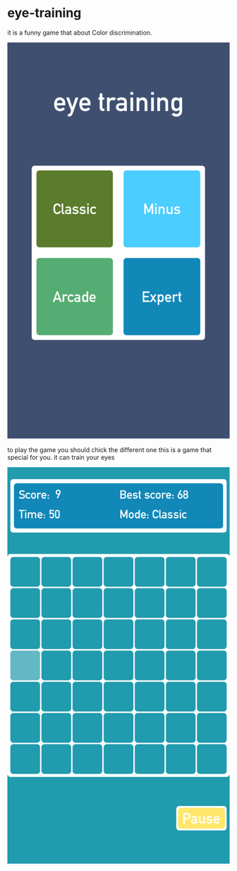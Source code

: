 # eye-training
it is a funny game that about Color discrimination.

![image](https://github.com/wentongdeng/eye-training/blob/master/IMG_2296.PNG?raw=true)


to play the game you should chick the different one
this is a game that special for you. it can train your eyes


![start](https://github.com/wentongdeng/eye-training/blob/master/IMG_2298.PNG?raw=true)
